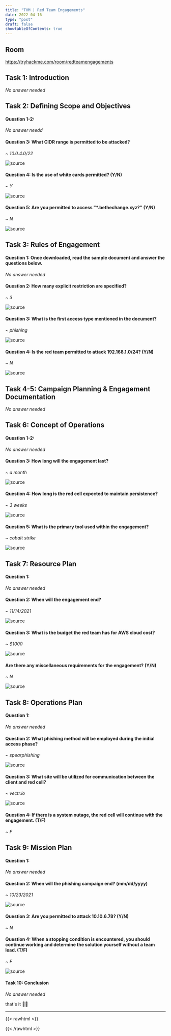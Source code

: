 ```yaml
---
title: "THM | Red Team Engagements"
date: 2022-04-16
type: "post"
draft: false
showtableOfContents: true
---
```


## Room

https://tryhackme.com/room/redteamengagements

## Task 1: Introduction

*No answer needed*

## Task 2:  Defining Scope and Objectives

#### Question 1-2: 

*No answer needd*

#### Question 3: What CIDR range is permitted to be attacked?

*~ 10.0.4.0/22*

![source](/images/write-ups/redteamengagements/2022.png)

#### Question 4: Is the use of white cards permitted? (Y/N)

*~ Y*

![source](/images/write-ups/redteamengagements/2022_1.png)

#### Question 5: Are you permitted to access "*.bethechange.xyz?" (Y/N)

*~ N*

![source](/images/write-ups/redteamengagements/2022_2.png)

##  Task 3: Rules of Engagement

#### Question 1: Once downloaded, read the sample document and answer the questions below.

*No answer needed*

#### Question 2: How many explicit restriction are specified?

*~ 3*

![source](/images/write-ups/redteamengagements/2022_3.png)

#### Question 3: What is the first access type mentioned in the document?

*~ phishing*

![source](/images/write-ups/redteamengagements/2022_4.png)

#### Question 4: Is the red team permitted to attack 192.168.1.0/24? (Y/N)

*~ N*

![source](/images/write-ups/redteamengagements/2022_5.png)

## Task 4-5: Campaign Planning & Engagement Documentation

*No answer needed*

## Task 6: Concept of Operations

#### Question 1-2: 

*No answer needed*

#### Question 3: How long will the engagement last?

*~ a month*

![source](/images/write-ups/redteamengagements/2022_6.png)

#### Question 4: How long is the red cell expected to maintain persistence?

*~ 3 weeks*

![source](/images/write-ups/redteamengagements/2022_7.png)

#### Question 5: What is the primary tool used within the engagement?

*~ cobalt strike*

![source](/images/write-ups/redteamengagements/2022_8.png)

## Task 7: Resource Plan

#### Question 1: 

*No answer needed*

#### Question 2: When will the engagement end?

*~ 11/14/2021*

![source](/images/write-ups/redteamengagements/2022_9.png)

#### Question 3: What is the budget the red team has for AWS cloud cost?

*~ $1000*

![source](/images/write-ups/redteamengagements/2022_10.png)
#### Are there any miscellaneous requirements for the engagement? (Y/N)

*~ N*

![source](/images/write-ups/redteamengagements/2022_11.png)

## Task 8: Operations Plan

#### Question 1: 

*No answer needed*

#### Question 2: What phishing method will be employed during the initial access phase?

*~ spearphishing*

![source](/images/write-ups/redteamengagements/2022_12.png)

#### Question 3: What site will be utilized for communication between the client and red cell?

*~ vectr.io*

![source](/images/write-ups/redteamengagements/2022_13.png)

#### Question 4: If there is a system outage, the red cell will continue with the engagement. (T/F)

*~ F*

## Task 9: Mission Plan

#### Question 1: 

*No answer needed*

#### Question 2: When will the phishing campaign end? (mm/dd/yyyy)

*~ 10/23/2021*

![source](/images/write-ups/redteamengagements/2022_14.png)

#### Question 3: Are you permitted to attack 10.10.6.78? (Y/N)

*~ N*

#### Question 4: When a stopping condition is encountered, you should continue working and determine the solution yourself without a team lead. (T/F)

*~ F*

![source](/images/write-ups/redteamengagements/2022_15.png)

#### Task 10: Conclusion

*No answer needed*

that's it ✌🏽

-------------------------------------------------------------
{{< rawhtml >}} 
<script src="https://utteranc.es/client.js"
        repo="mansoorbarri/website"
        issue-term="title"
        theme="dark-blue"
        crossorigin="anonymous"
        async>
</script>
{{< /rawhtml >}}
